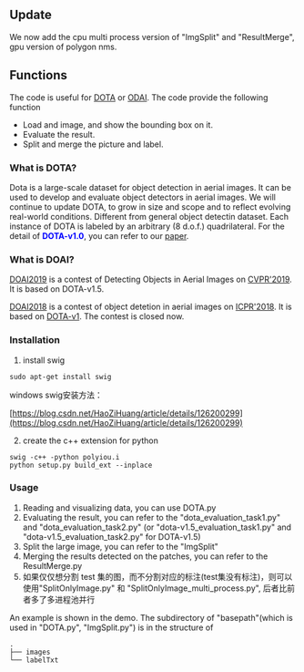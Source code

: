 
## Update


<p>
    We now add the cpu multi process version of "ImgSplit" and "ResultMerge", gpu version of polygon nms.
</p>

## Functions

The code is useful for <a href="http://captain.whu.edu.cn/DOTAweb/">DOTA<a> or
<a href="http://captain.whu.edu.cn/ODAI/">ODAI<a>. The code provide the following function
<ul>
    <li>
        Load and image, and show the bounding box on it.
    </li>
    <li>
        Evaluate the result.
    </li>
    <li>
        Split and merge the picture and label.
    </li>
</ul>

### What is DOTA?
<p>
Dota is a large-scale dataset for object detection in aerial images. 
It can be used to develop and evaluate object detectors in aerial images. 
We will continue to update DOTA, to grow in size and scope and to reflect evolving real-world conditions.
Different from general object detectin dataset. Each instance of DOTA is labeled by an arbitrary (8 d.o.f.) quadrilateral.
For the detail of <strong style="color:blue"> DOTA-v1.0</strong>, you can refer to our 
<a href="https://arxiv.org/abs/1711.10398">paper</a>.
</p>

### What is DOAI?

[DOAI2019](https://captain-whu.github.io/DOAI2019) is a contest of Detecting Objects in Aerial Images on [CVPR'2019]("http://cvpr2019.thecvf.com/"). It is based on DOTA-v1.5.



[DOAI2018](https://captain-whu.github.io/ODAI) is a contest of object detetion in aerial images on [ICPR'2018]("http://www.icpr2018.org/"). It is based on [DOTA-v1]("http://captain.whu.edu.cn/DOTAweb/"). The contest is closed now. 


### Installation
1. install swig
```
sudo apt-get install swig
```
windows swig安装方法：

[https://blog.csdn.net/HaoZiHuang/article/details/126200299](https://blog.csdn.net/HaoZiHuang/article/details/126200299)

2. create the c++ extension for python
```
swig -c++ -python polyiou.i
python setup.py build_ext --inplace
```

### Usage
1. Reading and visualizing data, you can use DOTA.py
2. Evaluating the result, you can refer to the "dota_evaluation_task1.py" and "dota_evaluation_task2.py" (or "dota-v1.5_evaluation_task1.py" and "dota-v1.5_evaluation_task2.py" for DOTA-v1.5)
3. Split the large image, you can refer to the "ImgSplit"
4. Merging the results detected on the patches, you can refer to the ResultMerge.py
5. 如果仅仅想分割 test 集的图，而不分割对应的标注(test集没有标注)，则可以使用"SplitOnlyImage.py" 和 "SplitOnlyImage_multi_process.py", 后者比前者多了多进程池并行

An example is shown in the demo.
The subdirectory of "basepath"(which is used in "DOTA.py", "ImgSplit.py") is in the structure of
```
.
├── images
└── labelTxt
```

